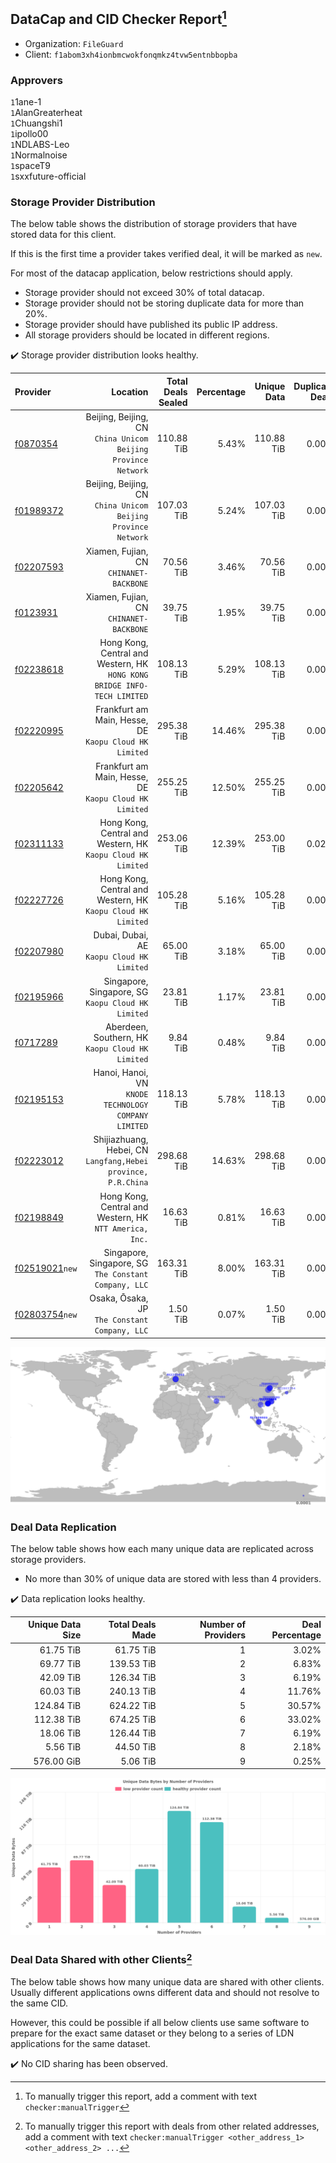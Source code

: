 ## DataCap and CID Checker Report[^1]
 - Organization: `FileGuard`
 - Client: `f1abom3xh4ionbmcwokfonqmkz4tvw5entnbbopba`
### Approvers
`1`1ane-1<br/>`1`AlanGreaterheat<br/>`1`Chuangshi1<br/>`1`ipollo00<br/>`1`NDLABS-Leo<br/>`1`Normalnoise<br/>`1`spaceT9<br/>`1`sxxfuture-official

### Storage Provider Distribution
The below table shows the distribution of storage providers that have stored data for this client.

If this is the first time a provider takes verified deal, it will be marked as `new`.

For most of the datacap application, below restrictions should apply.
 - Storage provider should not exceed 30% of total datacap.
 - Storage provider should not be storing duplicate data for more than 20%.
 - Storage provider should have published its public IP address.
 - All storage providers should be located in different regions.

✔️ Storage provider distribution looks healthy.

| Provider                                                    |                                                                    Location | Total Deals Sealed | Percentage | Unique Data | Duplicate Deals |
| :---------------------------------------------------------- | --------------------------------------------------------------------------: | -----------------: | ---------: | ----------: | --------------: |
| [f0870354](https://filfox.info/en/address/f0870354)         |            Beijing, Beijing, CN<br/>`China Unicom Beijing Province Network` |         110.88 TiB |      5.43% |  110.88 TiB |           0.00% |
| [f01989372](https://filfox.info/en/address/f01989372)       |            Beijing, Beijing, CN<br/>`China Unicom Beijing Province Network` |         107.03 TiB |      5.24% |  107.03 TiB |           0.00% |
| [f02207593](https://filfox.info/en/address/f02207593)       |                                  Xiamen, Fujian, CN<br/>`CHINANET-BACKBONE` |          70.56 TiB |      3.46% |   70.56 TiB |           0.00% |
| [f0123931](https://filfox.info/en/address/f0123931)         |                                  Xiamen, Fujian, CN<br/>`CHINANET-BACKBONE` |          39.75 TiB |      1.95% |   39.75 TiB |           0.00% |
| [f02238618](https://filfox.info/en/address/f02238618)       | Hong Kong, Central and Western, HK<br/>`HONG KONG BRIDGE INFO-TECH LIMITED` |         108.13 TiB |      5.29% |  108.13 TiB |           0.00% |
| [f02220995](https://filfox.info/en/address/f02220995)       |                   Frankfurt am Main, Hesse, DE<br/>`Kaopu Cloud HK Limited` |         295.38 TiB |     14.46% |  295.38 TiB |           0.00% |
| [f02205642](https://filfox.info/en/address/f02205642)       |                   Frankfurt am Main, Hesse, DE<br/>`Kaopu Cloud HK Limited` |         255.25 TiB |     12.50% |  255.25 TiB |           0.00% |
| [f02311133](https://filfox.info/en/address/f02311133)       |             Hong Kong, Central and Western, HK<br/>`Kaopu Cloud HK Limited` |         253.06 TiB |     12.39% |  253.00 TiB |           0.02% |
| [f02227726](https://filfox.info/en/address/f02227726)       |             Hong Kong, Central and Western, HK<br/>`Kaopu Cloud HK Limited` |         105.28 TiB |      5.16% |  105.28 TiB |           0.00% |
| [f02207980](https://filfox.info/en/address/f02207980)       |                               Dubai, Dubai, AE<br/>`Kaopu Cloud HK Limited` |          65.00 TiB |      3.18% |   65.00 TiB |           0.00% |
| [f02195966](https://filfox.info/en/address/f02195966)       |                       Singapore, Singapore, SG<br/>`Kaopu Cloud HK Limited` |          23.81 TiB |      1.17% |   23.81 TiB |           0.00% |
| [f0717289](https://filfox.info/en/address/f0717289)         |                         Aberdeen, Southern, HK<br/>`Kaopu Cloud HK Limited` |           9.84 TiB |      0.48% |    9.84 TiB |           0.00% |
| [f02195153](https://filfox.info/en/address/f02195153)       |                     Hanoi, Hanoi, VN<br/>`KNODE TECHNOLOGY COMPANY LIMITED` |         118.13 TiB |      5.78% |  118.13 TiB |           0.00% |
| [f02223012](https://filfox.info/en/address/f02223012)       |            Shijiazhuang, Hebei, CN<br/>`Langfang,Hebei province, P.R.China` |         298.68 TiB |     14.63% |  298.68 TiB |           0.00% |
| [f02198849](https://filfox.info/en/address/f02198849)       |                  Hong Kong, Central and Western, HK<br/>`NTT America, Inc.` |          16.63 TiB |      0.81% |   16.63 TiB |           0.00% |
| [f02519021](https://filfox.info/en/address/f02519021)`new`  |                    Singapore, Singapore, SG<br/>`The Constant Company, LLC` |         163.31 TiB |      8.00% |  163.31 TiB |           0.00% |
| [f02803754](https://filfox.info/en/address/f02803754)`new`  |                            Osaka, Ōsaka, JP<br/>`The Constant Company, LLC` |           1.50 TiB |      0.07% |    1.50 TiB |           0.00% |

<img src="https://raw.githubusercontent.com/data-preservation-programs/filplus-checker-assets/main/filecoin-project/filecoin-plus-large-datasets/issues/1782/1694487962352.png"/>

### Deal Data Replication
The below table shows how each many unique data are replicated across storage providers.

- No more than 30% of unique data are stored with less than 4 providers.

✔️ Data replication looks healthy.

| Unique Data Size | Total Deals Made | Number of Providers | Deal Percentage |
| ---------------: | ---------------: | ------------------: | --------------: |
|        61.75 TiB |        61.75 TiB |                   1 |           3.02% |
|        69.77 TiB |       139.53 TiB |                   2 |           6.83% |
|        42.09 TiB |       126.34 TiB |                   3 |           6.19% |
|        60.03 TiB |       240.13 TiB |                   4 |          11.76% |
|       124.84 TiB |       624.22 TiB |                   5 |          30.57% |
|       112.38 TiB |       674.25 TiB |                   6 |          33.02% |
|        18.06 TiB |       126.44 TiB |                   7 |           6.19% |
|         5.56 TiB |        44.50 TiB |                   8 |           2.18% |
|       576.00 GiB |         5.06 TiB |                   9 |           0.25% |

<img src="https://raw.githubusercontent.com/data-preservation-programs/filplus-checker-assets/main/filecoin-project/filecoin-plus-large-datasets/issues/1782/1694487963037.png"/>

### Deal Data Shared with other Clients[^3]
The below table shows how many unique data are shared with other clients.
Usually different applications owns different data and should not resolve to the same CID.

However, this could be possible if all below clients use same software to prepare for the exact same dataset or they belong to a series of LDN applications for the same dataset.

✔️ No CID sharing has been observed.

[^1]: To manually trigger this report, add a comment with text `checker:manualTrigger`

[^2]: Deals from those addresses are combined into this report as they are specified with `checker:manualTrigger`

[^3]: To manually trigger this report with deals from other related addresses, add a comment with text `checker:manualTrigger <other_address_1> <other_address_2> ...`
